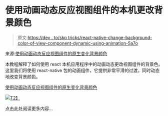 # 使用动画动态反应视图组件的本机更改背景颜色

> 原文:[https://dev . to/skp tricks/react-native-change-background-color-of-view-component-dynamic-using-animation-5a7o](https://dev.to/skptricks/react-native-change-background-color-of-view-component-dynamically-using-animation-5a7o)

来源:[使用动画动态反应视图组件的原生变化背景颜色](https://www.skptricks.com/2019/06/react-native-change-background-color-of-view-dynamically.html)

本教程解释了如何使用 react 本机应用程序中的动画动态更改视图组件的背景色。这里我们将使用 react-native 包的动画组件，它提供非常平滑的过渡，同时动态地改变背景颜色。

[使用动画动态反应视图组件的原生变化背景颜色](https://www.skptricks.com/2019/06/react-native-change-background-color-of-view-dynamically.html)

[![](../Images/0e5461270ef00894ab70ab0238882180.png)T2】](https://res.cloudinary.com/practicaldev/image/fetch/s--XO6tnyWE--/c_limit%2Cf_auto%2Cfl_progressive%2Cq_auto%2Cw_880/https://1.bp.blogspot.com/-b-yKnyk5d1k/XPOWtqXNgQI/AAAAAAAAC5o/RCD-DLRUE-kodK7_uObz5__xWwn87dQRgCLcBGAs/s1600/react-native-change-background-color-of-view-dynamically.jpg)

点击此处阅读更多内容...